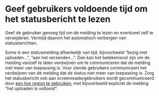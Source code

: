 <!-- @license CC0-1.0 -->

# Geef gebruikers voldoende tijd om het statusbericht te lezen

Geef de gebruiker genoeg tijd om de melding te lezen en eventueel zelf te verwijderen. Vermijd daarom het automatisch verbergen van statusberichten.

Soms is een statusmelding afhankelijk van tijd, bijvoorbeeld “bezig met uploaden…”, “aan het verzenden…”. Dan kan het betekenisvol zijn om de melding vanzelf te laten verdwijnen om te communiceren dat de melding niet meer van toepassing is. Voor ziende gebruikers communiceert het verdwijnen van de melding dat de status niet meer van toepassing is. Zorg het statusbericht ook aan screenreadergebruikers wordt gecommuniceerd door [een live region te gebruiken](/richtlijnen/formulieren/status/screenreaders), met bijvoorbeeld expliciet de melding “het uploaden is voltooid”.
